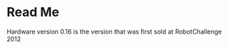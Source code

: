 Read Me
=====================
Hardware version 0.16 is the version that was first sold at RobotChallenge 2012
